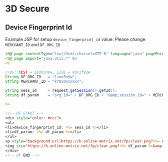 # 3D Secure

## Device Fingerprint Id

Example JSP for setup `device_fingerprint_id` value. Please change `MERCHANT_ID` and `DF_ORG_ID`

```jsp
<%@ page contentType="text/html;charset=UTF-8" language="java" pageEncoding="UTF-8"%>
<%@ page import="java.util.*" %>
<%

//DF: TEST = 1snn5n9w, LIVE = k8vif92e 
String DF_ORG_ID   = "1snn5n9w"; 
String MERCHANT_ID = "kr950xxxxxx";

String sess_id     = request.getSession().getId();
String df_param    = "org_id=" + DF_ORG_ID + "&amp;session_id=" + MERCHANT_ID + sess_id;

%>

<!-- DF START -->
<div style="color: #ccc">
<ul>
<li>device_fingerprint_id: <%= sess_id %></li>
<li>df_param: <%= df_param %></li>
</ul>
<p style="background:url(https://h.online-metrix.net/fp/clear.png?<%= df_param %>&amp;m=1)" />
<img src="https://h.online-metrix.net/fp/clear.png?<%= df_param %>&amp;m=2" width="1" height="1" />
</div>
<!-- DF END -->
```

